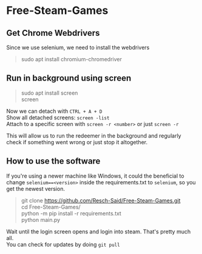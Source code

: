 # Free-Steam-Games


## Get Chrome Webdrivers
Since we use selenium, we need to install the webdrivers
> sudo apt install chromium-chromedriver

## Run in background using screen
> sudo apt install screen\
> screen

Now we can detach with `CTRL + A + D`\
Show all detached screens: `screen -list`\
Attach to a specific screen with `screen -r <number>` or just `screen -r`

This will allow us to run the redeemer in the background and regularly check if something went wrong or just stop it altogether.

## How to use the software
If you're using a newer machine like Windows, it could the beneficial to change `selenium==<version>` inside the requirements.txt to `selenium`, so you get the newest version.

> git clone https://github.com/Resch-Said/Free-Steam-Games.git \
> cd Free-Steam-Games/ \
> python -m pip install -r requirements.txt \
> python main.py

Wait until the login screen opens and login into steam. That's pretty much all.\
You can check for updates by doing `git pull`
